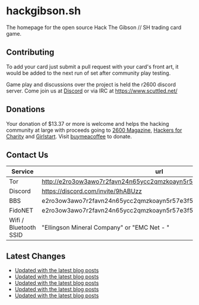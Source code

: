 # hackgibson.sh
The homepage for the open source Hack The Gibson // SH trading card game.


## Contributing

To add your card just submit a pull request with your card's front art, it would be added to the next run of set after community play testing.

Game play and discussions over the project is held the r2600 discord server. Come join us at [Discord](https://discord.com/invite/9hABUzz) or via IRC at https://www.scuttled.net/


## Donations

Your donation of $13.37 or more is welcome and helps the hacking community at large with proceeds going to [2600 Magazine](https://2600.com/), [Hackers for Charity](https://hackersforcharity.org) and [Girlstart](https://girlstart.org).  Visit [buymeacoffee](https://www.buymeacoffee.com/hackgibson.sh) to donate.


## Contact Us

Service | url
-|-
Tor | http://e2ro3ow3awo7r2favn24n65ycc2qmzkoayn5r57e3f56nvjwdcgg32ad.onion
Discord | https://discord.com/invite/9hABUzz
BBS | e2ro3ow3awo7r2favn24n65ycc2qmzkoayn5r57e3f56nvjwdcgg32ad.onion:23
FidoNET | e2ro3ow3awo7r2favn24n65ycc2qmzkoayn5r57e3f56nvjwdcgg32ad.onion:24554
Wifi / Bluetooth SSID | "Ellingson Mineral Company" or "EMC Net - <fidonet address>"

## Latest Changes
<!-- BLOG-POST-LIST:START -->
- [Updated with the latest blog posts](https://github.com/DFW2600/hackgibson.sh/commit/670ba65cd7507bc891b708297ff6b76d58d339ce)
- [Updated with the latest blog posts](https://github.com/DFW2600/hackgibson.sh/commit/a9e4fb1571f16251cbd7be8f88531023fa08f8ba)
- [Updated with the latest blog posts](https://github.com/DFW2600/hackgibson.sh/commit/84144e5d9d05e45198d527f3f0835bee4162c46d)
- [Updated with the latest blog posts](https://github.com/DFW2600/hackgibson.sh/commit/3b18d8d1f0c227a84ae6af41431bacd49eada6c5)
- [Updated with the latest blog posts](https://github.com/DFW2600/hackgibson.sh/commit/1ff3d39d46efd1d4a489d65b69385d0223e23161)
<!-- BLOG-POST-LIST:END -->
